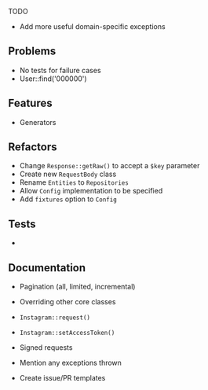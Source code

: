 TODO

- Add more useful domain-specific exceptions

## Problems
- No tests for failure cases
- User::find('000000')

## Features
- Generators

## Refactors
- Change `Response::getRaw()` to accept a `$key` parameter
- Create new `RequestBody` class
- Rename `Entities` to `Repositories`
- Allow `Config` implementation to be specified
- Add `fixtures` option to `Config`

## Tests
-

## Documentation
- Pagination (all, limited, incremental)
- Overriding other core classes
- `Instagram::request()`
- `Instagram::setAccessToken()`
- Signed requests
- Mention any exceptions thrown

- Create issue/PR templates